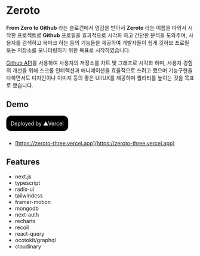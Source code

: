 # Zeroto

**From Zero to Github** 라는 슬로건에서 영감을 받아서 **Zeroto** 라는 이름을 따와서 시작한 프로젝트로  **Github** 프로필을 효과적으로 시각화 하고 간단한 분석을 도와주며, 사용자를 검색하고 북마크 하는 등의 기능들을 제공하여 개발자들이 쉽게 깃허브 프로필 또는 저장소를 모니터링하기 위한 목표로 시작하였습니다.  

[Github API](https://docs.github.com/ko/rest?apiVersion=2022-11-28)를 사용하여 사용자의 저장소를 차트 및 그래프로 시각화 하며, 사용자 경험의 개선을 위해 스크롤 인터렉션과 애니메이션을 효율적으로 쓰려고 했으며 기능구현을 다하면서도 디자인이나 이미지 등의 좋은 UI/UX를 제공하며 퀄리티를 높이는 것을 목표로 했습니다.


## Demo

<div style="background-color: black; color: white; display: inline-block; padding: 12px; border-radius: 13px; margin-bottom: 10px;">
Deployed by ▲Vercel
</div>

- [https://zeroto-three.vercel.app](https://zeroto-three.vercel.app)

## Features

- next.js
- typescript
- radix-ui
- tailwindcss
- framer-motion
- mongodb
- next-auth
- recharts
- recoil
- react-query
- ocotokit/graphql
- cloudinary

